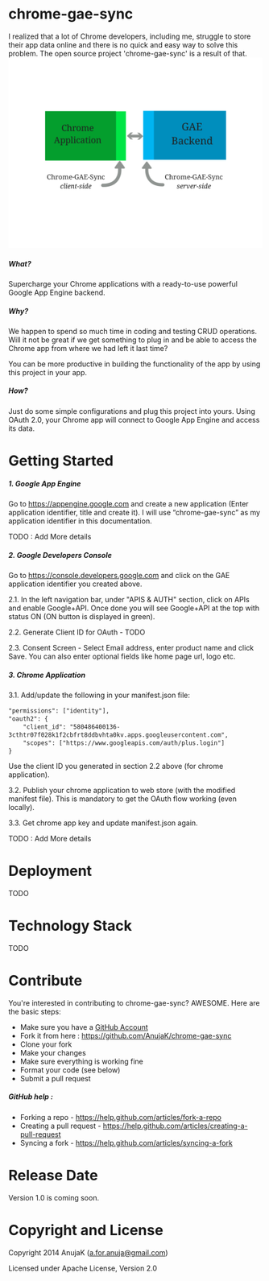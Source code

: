 chrome-gae-sync
==========

I realized that a lot of Chrome developers, including me, struggle to store their app data online and there is no quick and easy way to solve this problem. The open source project 'chrome-gae-sync' is a result of that.
![alt text](https://raw.githubusercontent.com/AnujaK/chrome-gae-sync/master/extras/Chrome-GAE-Sync_img.png "Initial Design")
##### What?

Supercharge your Chrome applications with a ready-to-use powerful Google App Engine backend. 


##### Why?

We happen to spend so much time in coding and testing CRUD operations. Will it not be great if we get something to plug in and be able to access the Chrome app from where we had left it last time? 

You can be more productive in building the functionality of the app by using this project in your app.

##### How?

Just do some simple configurations and plug this project into yours. Using OAuth 2.0, your Chrome app will connect to Google App Engine and access its data.

Getting Started
==========

##### 1. Google App Engine


Go to https://appengine.google.com and create a new application (Enter application identifier, title and create it). I will use “chrome-gae-sync” as my application identifier in this documentation.

TODO : Add More details

##### 2. Google Developers Console


Go to https://console.developers.google.com and click on the GAE application identifier you created above. 

2.1. In the left navigation bar, under "APIS & AUTH" section, click on APIs and enable Google+API. Once done you will see Google+API at the top with status ON (ON button is displayed in green).

2.2. Generate Client ID for OAuth - TODO

2.3. Consent Screen - Select Email address, enter product name and click Save. You can also enter optional fields like home page url, logo etc.


##### 3. Chrome Application

3.1. Add/update the following in your manifest.json file:

```
"permissions": ["identity"],
"oauth2": {
    "client_id": "580486400136-3cthtr07f028k1f2cbfrt8ddbvhta0kv.apps.googleusercontent.com",
    "scopes": ["https://www.googleapis.com/auth/plus.login"]
}
```

Use the client ID you generated in section 2.2 above (for chrome application).

3.2. Publish your chrome application to web store (with the modified manifest file). This is mandatory to get the OAuth flow working (even locally).

3.3. Get chrome app key and update manifest.json again.

TODO : Add More details


Deployment
==========

TODO

Technology Stack
==========

TODO

Contribute
==========

You're interested in contributing to chrome-gae-sync? AWESOME. Here are the basic steps:

- Make sure you have a [GitHub Account](https://github.com/signup/free)
- Fork it from here : https://github.com/AnujaK/chrome-gae-sync
- Clone your fork  
- Make your changes
- Make sure everything is working fine
- Format your code (see below)
- Submit a pull request

##### GitHub help : 

- Forking a repo - https://help.github.com/articles/fork-a-repo
- Creating a pull request - https://help.github.com/articles/creating-a-pull-request
- Syncing a fork - https://help.github.com/articles/syncing-a-fork
 

Release Date
==========

Version 1.0 is coming soon.

Copyright and License
==========

Copyright 2014 AnujaK (a.for.anuja@gmail.com)

Licensed under Apache License, Version 2.0
